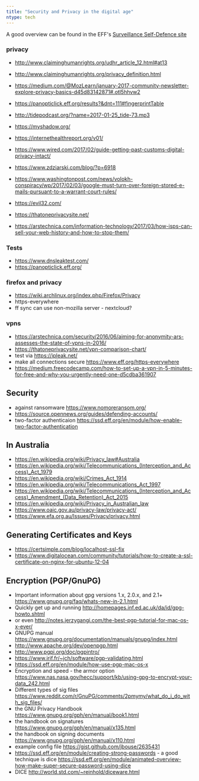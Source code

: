 ```yaml
---
title: "Security and Privacy in the digital age"
ntype: tech
---
```


A good overview can be found in the EFF's [Surveillance Self-Defence site](https://ssd.eff.org/)

### privacy

* http://www.claiminghumanrights.org/udhr_article_12.html#at13
* http://www.claiminghumanrights.org/privacy_definition.html
* https://medium.com/@MozLearn/january-2017-community-newsletter-explore-privacy-basics-d45d83142871#.otl5hhvw2
* https://panopticlick.eff.org/results?&dnt=111#fingerprintTable
* http://tidepodcast.org/?name=2017-01-25_tide-73.mp3
* https://myshadow.org/
* https://internethealthreport.org/v01/
* https://www.wired.com/2017/02/guide-getting-past-customs-digital-privacy-intact/
* https://www.zdziarski.com/blog/?p=6918
* https://www.washingtonpost.com/news/volokh-conspiracy/wp/2017/02/03/google-must-turn-over-foreign-stored-e-mails-pursuant-to-a-warrant-court-rules/
* https://evil32.com/

* https://thatoneprivacysite.net/
* https://arstechnica.com/information-technology/2017/03/how-isps-can-sell-your-web-history-and-how-to-stop-them/

### Tests

* https://www.dnsleaktest.com/
* https://panopticlick.eff.org/

### firefox and privacy

* <https://wiki.archlinux.org/index.php/Firefox/Privacy>
* https-everywhere
* ff sync can use non-mozilla server - nextcloud?

### vpns

* https://arstechnica.com/security/2016/06/aiming-for-anonymity-ars-assesses-the-state-of-vpns-in-2016/
* <https://thatoneprivacysite.net/vpn-comparison-chart/>
* test via <https://ipleak.net/>
* make all connections secure <https://www.eff.org/https-everywhere>
* <https://medium.freecodecamp.com/how-to-set-up-a-vpn-in-5-minutes-for-free-and-why-you-urgently-need-one-d5cdba361907>

## Security

* against ransomware <https://www.nomoreransom.org/>
* <https://source.opennews.org/guides/defending-accounts/>
* two-factor authenticaion <https://ssd.eff.org/en/module/how-enable-two-factor-authentication>

## In Australia

* <https://en.wikipedia.org/wiki/Privacy_law#Australia>
* <https://en.wikipedia.org/wiki/Telecommunications_(Interception_and_Access)_Act_1979>
* <https://en.wikipedia.org/wiki/Crimes_Act_1914>
* <https://en.wikipedia.org/wiki/Telecommunications_Act_1997>
* <https://en.wikipedia.org/wiki/Telecommunications_(Interception_and_Access)_Amendment_(Data_Retention)_Act_2015>
* <https://en.wikipedia.org/wiki/Privacy_in_Australian_law>
* <https://www.oaic.gov.au/privacy-law/privacy-act/>
* <https://www.efa.org.au/Issues/Privacy/privacy.html>

## Generating Certificates and Keys

* <https://certsimple.com/blog/localhost-ssl-fix>
* <https://www.digitalocean.com/community/tutorials/how-to-create-a-ssl-certificate-on-nginx-for-ubuntu-12-04>

## Encryption (PGP/GnuPG)

* Important information about gpg versions 1.x, 2.0.x, and 2.1+ <https://www.gnupg.org/faq/whats-new-in-2.1.html>
* Quickly get up and running <http://homepages.inf.ed.ac.uk/da/id/gpg-howto.shtml>
* or even <http://notes.jerzygangi.com/the-best-pgp-tutorial-for-mac-os-x-ever/>
* GNUPG manual <https://www.gnupg.org/documentation/manuals/gnupg/index.html>
* <http://www.apache.org/dev/openpgp.html>
* <http://www.pgpi.org/doc/pgpintro/>
* <https://www.irif.fr/~jch/software/pgp-validating.html>
* <https://ssd.eff.org/en/module/how-use-pgp-mac-os-x>
* Encryption and speed - the armor option <https://www.nas.nasa.gov/hecc/support/kb/using-gpg-to-encrypt-your-data_242.html>
* Different types of sig files <https://www.reddit.com/r/GnuPG/comments/2pmymy/what_do_i_do_with_sig_files/>
* the GNU Privacy Handbook <https://www.gnupg.org/gph/en/manual/book1.html>
* the handbook on signatures <https://www.gnupg.org/gph/en/manual/x135.html>
* the handbook on signing documents <https://www.gnupg.org/gph/en/manual/x110.html>
* example config file <https://gist.github.com/jbouse/2635431>
* <https://ssd.eff.org/en/module/creating-strong-passwords> - a good technique is dice <https://ssd.eff.org/en/module/animated-overview-how-make-super-secure-password-using-dice>
* DICE <http://world.std.com/~reinhold/diceware.html>
